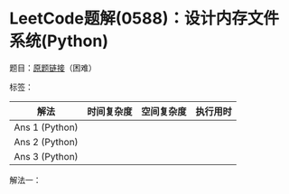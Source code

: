 # LeetCode题解(0588)：设计内存文件系统(Python)

题目：[原题链接](https://leetcode-cn.com/problems/design-in-memory-file-system/)（困难）

标签：

| 解法           | 时间复杂度 | 空间复杂度 | 执行用时 |
| -------------- | ---------- | ---------- | -------- |
| Ans 1 (Python) |            |            |          |
| Ans 2 (Python) |            |            |          |
| Ans 3 (Python) |            |            |          |

解法一：

